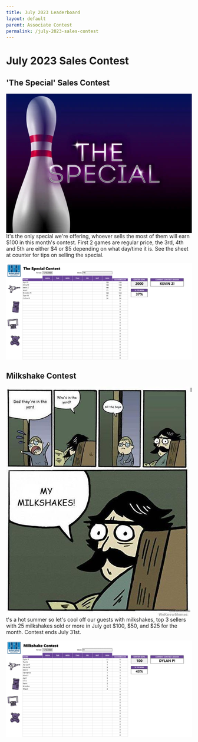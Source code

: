 ```yaml
--- 
title: July 2023 Leaderboard
layout: default
parent: Associate Contest
permalink: /july-2023-sales-contest
---
```


# July 2023 Sales Contest

## 'The Special' Sales Contest

<img align="left" src="assets/img/the-special.jpg">

It's the only special we're offering, whoever sells the most of them will earn $100 in this month's contest. First 2 games are regular price, the 3rd, 4th and 5th are either $4 or $5 depending on what day/time it is. See the sheet at counter for tips on selling the special.


[![contest](/assets/img/the-special-week-2.png)](/assets/img/the-special-week-2.png)


## Milkshake Contest

<img align="left" src="assets/img/milkshake.jpg">

It's a hot summer so let's cool off our guests with milkshakes, top 3 sellers with 25 milkshakes sold or more in July get $100, $50, and $25 for the month. Contest ends July 31st.

[![contest](/assets/img/milkshake-week-2.png)](/assets/img/milkshake-week-2.png)
